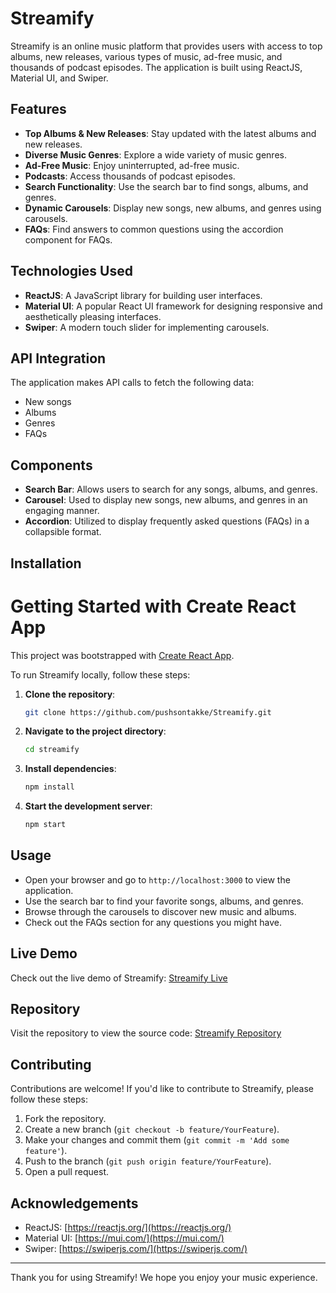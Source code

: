 # Streamify

Streamify is an online music platform that provides users with access to top albums, new releases, various types of music, ad-free music, and thousands of podcast episodes. The application is built using ReactJS, Material UI, and Swiper.

## Features

- **Top Albums & New Releases**: Stay updated with the latest albums and new releases.
- **Diverse Music Genres**: Explore a wide variety of music genres.
- **Ad-Free Music**: Enjoy uninterrupted, ad-free music.
- **Podcasts**: Access thousands of podcast episodes.
- **Search Functionality**: Use the search bar to find songs, albums, and genres.
- **Dynamic Carousels**: Display new songs, new albums, and genres using carousels.
- **FAQs**: Find answers to common questions using the accordion component for FAQs.

## Technologies Used

- **ReactJS**: A JavaScript library for building user interfaces.
- **Material UI**: A popular React UI framework for designing responsive and aesthetically pleasing interfaces.
- **Swiper**: A modern touch slider for implementing carousels.

## API Integration

The application makes API calls to fetch the following data:
- New songs
- Albums
- Genres
- FAQs

## Components

- **Search Bar**: Allows users to search for any songs, albums, and genres.
- **Carousel**: Used to display new songs, new albums, and genres in an engaging manner.
- **Accordion**: Utilized to display frequently asked questions (FAQs) in a collapsible format.

## Installation


# Getting Started with Create React App

This project was bootstrapped with [Create React App](https://github.com/facebook/create-react-app).



To run Streamify locally, follow these steps:

1. **Clone the repository**:
   ```bash
   git clone https://github.com/pushsontakke/Streamify.git
   ```

2. **Navigate to the project directory**:
   ```bash
   cd streamify
   ```

3. **Install dependencies**:
   ```bash
   npm install
   ```

4. **Start the development server**:
   ```bash
   npm start
   ```

## Usage

- Open your browser and go to `http://localhost:3000` to view the application.
- Use the search bar to find your favorite songs, albums, and genres.
- Browse through the carousels to discover new music and albums.
- Check out the FAQs section for any questions you might have.

## Live Demo

Check out the live demo of Streamify: [Streamify Live](https://streamify-iota.vercel.app/)

## Repository

Visit the repository to view the source code: [Streamify Repository](https://github.com/pushsontakke/Streamify.git)

## Contributing

Contributions are welcome! If you'd like to contribute to Streamify, please follow these steps:

1. Fork the repository.
2. Create a new branch (`git checkout -b feature/YourFeature`).
3. Make your changes and commit them (`git commit -m 'Add some feature'`).
4. Push to the branch (`git push origin feature/YourFeature`).
5. Open a pull request.


## Acknowledgements

- ReactJS: [https://reactjs.org/](https://reactjs.org/)
- Material UI: [https://mui.com/](https://mui.com/)
- Swiper: [https://swiperjs.com/](https://swiperjs.com/)

---

Thank you for using Streamify! We hope you enjoy your music experience.
